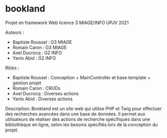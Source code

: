 # bookland

Projet en framework Web licence 3 MIAGE/INFO UPJV 2021

Auteurs : 
- Baptiste Roussel : G3 MIAGE
- Romain Caron : G3 MIAGE
- Axel Ducrocq : G2 INFO
- Yanis Abid : G2 INFO

Rôles :
- Baptiste Roussel : Conception + MainController et base template + gestion projet
- Romain Caron : CRUDs
- Axel Ducrocq : Diverses actions
- Yanis Abid : Diverses actions

Description: Bookland est un site web qui utilise PHP et Twig pour effectuer des recherches avancées dans une base de données. Il permet aux utilisateurs de réaliser des actions de recherche spécifiques dans une bibliothèque en ligne, selon les besoins spécifiés lors de la conception du projet.
